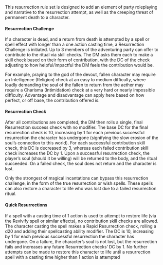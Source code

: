 This resurrection rule set is designed to add an element of party roleplaying and narrative to the resurrection attempt, as well as the creeping threat of permanent death to a character.
#### Resurrection Challenge
If a character is dead, and a return from death is attempted by a spell or spell effect with longer than a one action casting time, a Resurrection Challenge is initiated. Up to 3 members of the adventuring party can offer to contribute to the ritual via skill checks. The DM asks them each to make a skill check based on their form of contribution, with the DC of the check adjusting to how helpful/impactful the DM feels the contribution would be.

For example, praying to the god of the devout, fallen character may require an Intelligence (Religion) check at an easy to medium difficulty, where loudly demanding the soul of the fallen to return from the aether may require a Charisma (Intimidation) check at a very hard or nearly impossible difficulty. Advantage and disadvantage can apply here based on how perfect, or off base, the contribution offered is.
#### Resurrection Check
After all contributions are completed, the DM then rolls a single, final Resurrection success check with no modifier. The base DC for the final resurrection check is 10, increasing by 1 for each previous successful resurrection the character has undergone (signifying the slow erosion of the soul’s connection to this world). For each successful contribution skill check, this DC is decreased by 3, whereas each failed contribution skill check increases the DC by 1. Upon a successful resurrection check, the player’s soul (should it be willing) will be returned to the body, and the ritual succeeded. On a failed check, the soul does not return and the character is lost.

Only the strongest of magical incantations can bypass this resurrection challenge, in the form of the true resurrection or wish spells. These spells can also restore a character to life who was lost due to a failed resurrection ritual.
#### Quick Resurrections
If a spell with a casting time of 1 action is used to attempt to restore life (via the Revivify spell or similar effects), no contribution skill checks are allowed. The character casting the spell makes a Rapid Resurrection check, rolling a d20 and adding their spellcasting ability modifier. The DC is 10, increasing by 1 for each previous successful resurrection the character has undergone. On a failure, the character’s soul is not lost, but the resurrection fails and increases any future Resurrection checks’ DC by 1. No further attempts can be made to restore this character to life until a resurrection spell with a casting time higher than 1 action is attempted